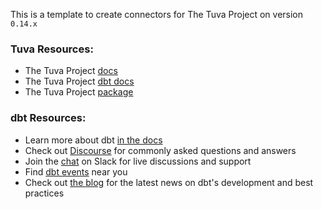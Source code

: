 This is a template to create connectors for The Tuva Project on version `0.14.x`

### Tuva Resources:
- The Tuva Project [docs](https://thetuvaproject.com/)
- The Tuva Project [dbt docs](https://tuva-health.github.io/tuva/#!/overview/)
- The Tuva Project [package](https://hub.getdbt.com/tuva-health/the_tuva_project/latest/)

### dbt Resources:
- Learn more about dbt [in the docs](https://docs.getdbt.com/docs/introduction)
- Check out [Discourse](https://discourse.getdbt.com/) for commonly asked questions and answers
- Join the [chat](https://community.getdbt.com/) on Slack for live discussions and support
- Find [dbt events](https://events.getdbt.com) near you
- Check out [the blog](https://blog.getdbt.com/) for the latest news on dbt's development and best practices
